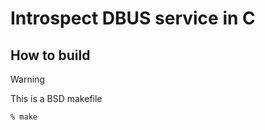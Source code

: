 # Introspect DBUS service in C
## How to build
> [!WARNING]  
> This is a BSD makefile
```
% make
```
